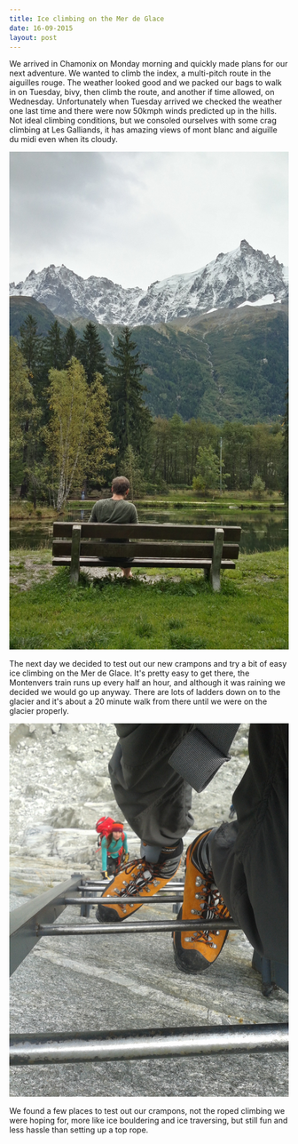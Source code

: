```yaml
---
title: Ice climbing on the Mer de Glace
date: 16-09-2015
layout: post
---
```


We arrived in Chamonix on Monday morning and quickly made plans for our next adventure. We wanted to climb the index, a multi-pitch route in the aiguilles rouge. The weather looked good and we packed our bags to walk in on Tuesday, bivy, then climb the route, and another if time allowed, on Wednesday. Unfortunately when Tuesday arrived we checked the weather one last time and there were now 50kmph winds predicted up in the hills. Not ideal climbing conditions, but we consoled ourselves with some crag climbing at Les Galliands, it has amazing views of mont blanc and aiguille du midi even when its cloudy.

![aiguille du midi](/assets/images/merdeglace/20150915_151353_Richtone(HDR).jpg)

The next day we decided to test out our new crampons and try a bit of easy ice climbing on the Mer de Glace. It's pretty easy to get there, the Montenvers train runs up every half an hour, and although it was raining we decided we would go up anyway. There are lots of ladders down on to the glacier and it's about a 20 minute walk from there until we were on the glacier properly.

![ladders](/assets/images/merdeglace/IMG_20150916_143853.jpg)

We found a few places to test out our crampons, not the roped climbing we were hoping for, more like ice bouldering and ice traversing, but still fun and less hassle than setting up a top rope.
